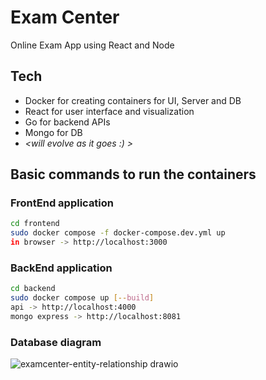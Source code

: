 # Exam Center
Online Exam App using React and Node

## Tech
- Docker for creating containers for UI, Server and DB
- React for user interface and visualization
- Go for backend APIs
- Mongo for DB
- _<will evolve as it goes :) >_

## Basic commands to run the containers

### FrontEnd application
```sh
cd frontend
sudo docker compose -f docker-compose.dev.yml up
in browser -> http://localhost:3000
```

### BackEnd application
```sh
cd backend
sudo docker compose up [--build]
api -> http://localhost:4000
mongo express -> http://localhost:8081
```
### Database diagram

![examcenter-entity-relationship drawio](https://user-images.githubusercontent.com/111428615/195823165-c463d2ce-cf32-4a29-b772-7c4157fba921.png)

